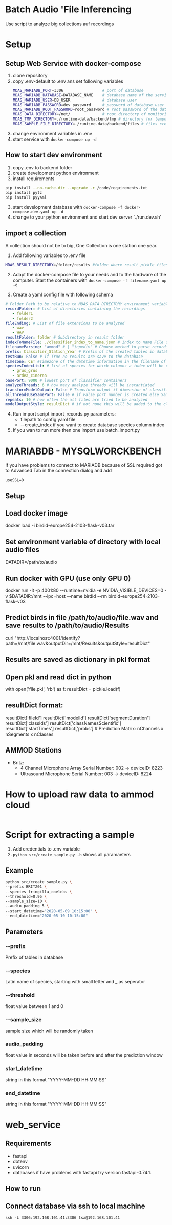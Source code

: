 # Batch Audio 'File Inferencing

Use script to analyze big collections auf recordings

# Setup

## Setup Web Service with docker-compose

1. clone repository
2. copy .env-default to .env ans set following variables
   ```bash
   MDAS_MARIADB_PORT=3306                 # port of database
   MDAS_MARIADB_DATABASE=DATABASE_NAME    # database name of the service, It will be created in the docker container
   MDAS_MARIADB_USER=DB_USER              # database user
   MDAS_MARIADB_PASSWORD=dev_password     # password of database user
   MDAS_MARIADB_ROOT_PASSWORD=root_password # root password of the database
   MDAS_DATA_DIRECTORY=/net/              # root directory of monitoring recordings
   MDAS_TMP_DIRECTORY=./runtime-data/backend/tmp # directory for temporary files used for packaging result zip files
   MDAS_SAMPLE_FILE_DIRECTORY=./runtime-data/backend/files # files created from the service
   ```
3. change environment variables in .env
4. start service with `docker-compose up -d`

## How to start dev environment

1. copy .env to backend folder
2. create development python environment
3. install requirements

```bash
pip install --no-cache-dir --upgrade -r /code/requirements.txt
pip install pytz
pip install pyyaml
```

3. start development database with
   `docker-compose -f docker-compose.dev.yaml up -d`
4. change to your python environment and start dev server
   `./run.dev.sh'

## import a collection

A collection should not be to big, One Collection is one station one year.

1. Add following variables to .env file

```bash
MDAS_RESULT_DIRECTORY=/folder/results #folder where result pickle files of the classifier container will be stored
```

2. Adapt the docker-compose file to your needs and to the hardware of the computer. Start the containers with `docker-compose -f filename.yaml up -d`

3. Create a yaml config file with following schema

```yaml
# Folder Path to be relative to MDAS_DATA_DIRECTORY environment variable
recordFolder: # List of directories containing the recordings
   - folder1
   - folder2
fileEnding: # List of file extensions to be analyzed
   - wav
   - WAV
resultFolder: folder # Subdirectory in result folder
indexToNameFile: ./classifier_index_to_name.json # Index to name File of your used classifier
filenameParsing: "ammod" # | "inpediv" # Choose method to parse recording time from file name
prefix: Classifier_Station_Year # Prefix of the created tables in database. Also shows up in frontend. Name is parsed for Classifier, station name and year.
testRun: False # If True no results are save to the database
timezone: CET #Timezone of the datetime information in the filename of the recordings
speciesIndexList: # list of species for which columns a index will be created
   - grus_grus
   - ardea_cinerea
basePort: 9000 # lowest port of classifier containers
analyzeThreads: 6 # how many analyze threads will be instantiated
transformModelOutput: False # Transform output if dimension of classifier output and speciesIndexList miss match
allThreadsUseSamePort: False # if False port number is created else Same port in all threads is used
repeats: 10 # how often the all files are tried to be analyzed
modelOutputStyle: resultDict # if not none this will be added to the classifier request
```

4. Run import script
   import_records.py parameters:
   -  filepath to config yaml file
   -  --create_index if you want to create database species column index
5. If you wan to run more then one import use batch_import.py

# MARIABDB - MYSQLWORCKBENCH

If you have problems to connect to MARIADB because of SSL required
got to Advanced Tab in the connection dialog and add

```
useSSL=0
```

## Setup

## Load docker image

docker load -i birdid-europe254-2103-flask-v03.tar

## Set environment variable of directory with local audio files

DATADIR=/path/to/audio

## Run docker with GPU (use only GPU 0)

docker run -it -p 4001:80 --runtime=nvidia -e NVIDIA_VISIBLE_DEVICES=0 -v $DATADIR:/mnt --ipc=host --name birdid --rm birdid-europe254-2103-flask-v03

## Predict birds in file /path/to/audio/file.wav and save results to /path/to/audio/Results

curl "http://localhost:4001/identify?path=/mnt/file.wav&outputDir=/mnt/Results&outputStyle=resultDict"

## Results are saved as dictionary in pkl format

## Open pkl and read dict in python

with open('file.pkl', 'rb') as f:
resultDict = pickle.load(f)

## resultDict format:

resultDict['fileId']
resultDict['modelId']
resultDict['segmentDuration']
resultDict['classIds']
resultDict['classNamesScientific']
resultDict['startTimes']
resultDict['probs'] # Prediction Matrix: nChannels x nSegments x nClasses

## AMMOD Stations

-  Britz:
   -  4 Channel Microphone Array Serial Number: 002 -> deviceID: 8223
   -  Ultrasound Microphone Serial Number: 003 -> deviceID: 8224

# How to upload raw data to ammod cloud

```bash

```

# Script for extracting a sample

1. Add credentials to .env variable
2. `python src/create_sample.py -h` shows all paramaeters

## Example

```bash
python src/create_sample.py \
--prefix BRITZ01 \
--species fringilla_coelebs \
--threshold=0.95 \
--sample_size=10 \
--audio_padding 5 \
--start_datetime="2020-05-09 10:15:00" \
--end_datetime="2020-05-10 10:15:00"
```

## Parameters

### --prefix

Prefix of tables in database

### --species

Latin name of species, starting with small letter and \_ as seperator

### --threshold

float value between 1 and 0

### --sample_size

sample size which will be randomly taken

### audio_padding

float value in seconds will be taken before and after the prediction window

### start_datetime

string in this format "YYYY-MM-DD HH:MM:SS"

### end_datetime

string in this format "YYYY-MM-DD HH:MM:SS"

# web_service

## Requirements

-  fastapi
-  dotenv
-  uvicorn
-  databases
   if have problems with fastapi try version fastapi-0.74.1.

## How to run

## Connect database via ssh to local machine

`ssh -L 3306:192.168.101.41:3306 tsa@192.168.101.41`
